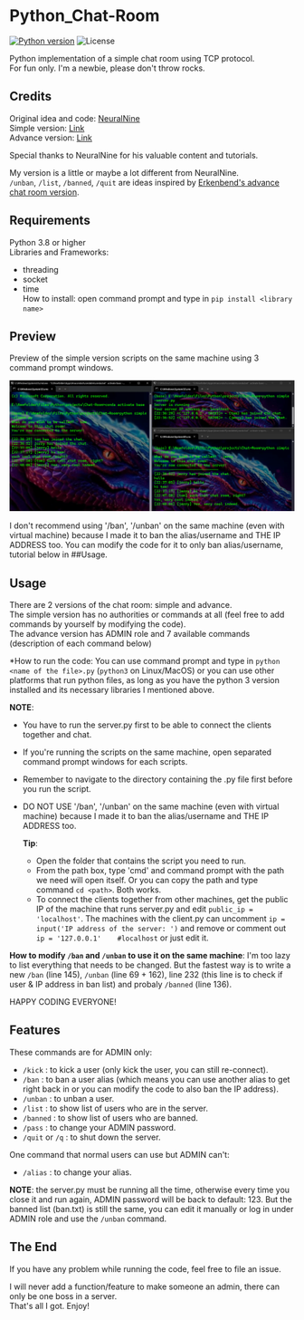# Python_Chat-Room
[![Python version](https://img.shields.io/badge/Python-3776AB?style=flat&logo=python&logoColor=white)](https://img.shields.io/badge) ![License](https://img.shields.io/badge/License-MIT-blue.svg) <br>

Python implementation of a simple chat room using TCP protocol. <br>
For fun only. I'm a newbie, please don't throw rocks. <br>

## Credits

Original idea and code: [NeuralNine](https://www.youtube.com/@NeuralNine) <br>
Simple version: [Link](https://youtu.be/3UOyky9sEQY?si=ZfhIld_oTzGdTsgC) <br>
Advance version: [Link](https://youtu.be/F_JDA96AdEI?si=naX_kLDcCWYCMohQ) <br>

Special thanks to NeuralNine for his valuable content and tutorials. <br>

My version is a little or maybe a lot different from NeuralNine. <br>
`/unban`, `/list`, `/banned`, `/quit` are ideas inspired by [Erkenbend's advance chat room version](https://github.com/Erkenbend/tcp-chat-room). <br>

## Requirements

Python 3.8 or higher <br>
Libraries and Frameworks: 
- threading
- socket
- time <br>
How to install: open command prompt and type in `pip install <library name>` <br>

## Preview

Preview of the simple version scripts on the same machine using 3 command prompt windows. <br>

![Alt Text](example.png)

I don't recommend using '/ban', '/unban' on the same machine (even with virtual machine) because I made it to ban the alias/username and THE IP ADDRESS too. You can modify the code for it to only ban alias/username, tutorial below in ##Usage. <br>

## Usage

There are 2 versions of the chat room: simple and advance. <br>
The simple version has no authorities or commands at all (feel free to add commands by yourself by modifying the code). <br> 
The advance version has ADMIN role and 7 available commands (description of each command below) <br>

*How to run the code: You can use command prompt and type in `python <name of the file>.py` (`python3` on Linux/MacOS) or you can use other platforms that run python files, as long as you have the python 3 version installed and its necessary libraries I mentioned above. <br>

**NOTE**: 
- You have to run the server.py first to be able to connect the clients together and chat. <br>
- If you're running the scripts on the same machine, open separated command prompt windows for each scripts. <br>
- Remember to navigate to the directory containing the .py file first before you run the script. <br>
- DO NOT USE '/ban', '/unban' on the same machine (even with virtual machine) because I made it to ban the alias/username and THE IP ADDRESS too. <br>
  
  **Tip**:
  - Open the folder that contains the script you need to run. <br>
  - From the path box, type 'cmd' and command prompt with the path we need will open itself. Or you can copy the path and type command `cd <path>`. Both works. <br>
  - To connect the clients together from other machines, get the public IP of the machine that runs server.py and edit `public_ip = 'localhost'`. The machines with the client.py can uncomment `ip = input('IP address of the server: ')` and remove or comment out `ip = '127.0.0.1'    #localhost` or just edit it.

**How to modify `/ban` and `/unban` to use it on the same machine**: I'm too lazy to list everything that needs to be changed. But the fastest way is to write a new `/ban` (line 145), `/unban` (line 69 + 162), line 232 (this line is to check if user & IP address in ban list) and probaly `/banned` (line 136).

HAPPY CODING EVERYONE!

## Features

These commands are for ADMIN only:
- `/kick` : to kick a user (only kick the user, you can still re-connect).
- `/ban` : to ban a user alias (which means you can use another alias to get right back in or you can modify the code to also ban the IP address).
- `/unban` : to unban a user.
- `/list` : to show list of users who are in the server.
- `/banned` : to show list of users who are banned.
- `/pass` : to change your ADMIN password.
- `/quit` or `/q` : to shut down the server. 
  
One command that normal users can use but ADMIN can't:  
- `/alias` : to change your alias.

**NOTE**: the server.py must be running all the time, otherwise every time you close it and run again, ADMIN password will be back to default: 123. But the banned list (ban.txt) is still the same, you can edit it manually or log in under ADMIN role and use the `/unban` command.

## The End

If you have any problem while running the code, feel free to file an issue. <br>

I will never add a function/feature to make someone an admin, there can only be one boss in a server. <br>
That's all I got. Enjoy!




